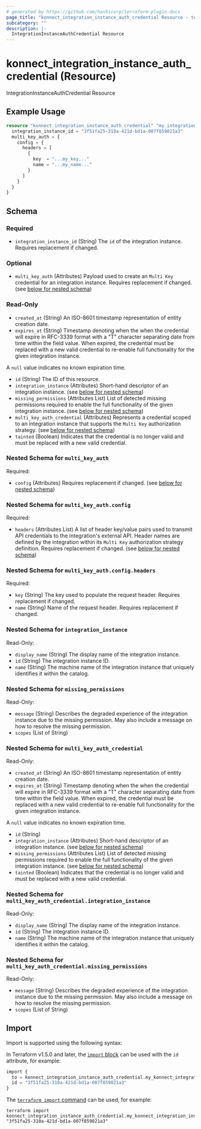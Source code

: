 ```yaml
---
# generated by https://github.com/hashicorp/terraform-plugin-docs
page_title: "konnect_integration_instance_auth_credential Resource - terraform-provider-konnect"
subcategory: ""
description: |-
  IntegrationInstanceAuthCredential Resource
---
```


# konnect_integration_instance_auth_credential (Resource)

IntegrationInstanceAuthCredential Resource

## Example Usage

```terraform
resource "konnect_integration_instance_auth_credential" "my_integrationinstanceauthcredential" {
  integration_instance_id = "3f51fa25-310a-421d-bd1a-007f859021a3"
  multi_key_auth = {
    config = {
      headers = [
        {
          key  = "...my_key..."
          name = "...my_name..."
        }
      ]
    }
  }
}
```

<!-- schema generated by tfplugindocs -->
## Schema

### Required

- `integration_instance_id` (String) The `id` of the integration instance. Requires replacement if changed.

### Optional

- `multi_key_auth` (Attributes) Payload used to create an `Multi Key` credential for an integration instance. Requires replacement if changed. (see [below for nested schema](#nestedatt--multi_key_auth))

### Read-Only

- `created_at` (String) An ISO-8601 timestamp representation of entity creation date.
- `expires_at` (String) Timestamp denoting when the when the credential will expire in RFC-3339 format with a "T" character separating date from time within the field value.
When expired, the credential must be replaced with a new valid credential to re-enable full functionality for the given integration instance.

A `null` value indicates no known expiration time.
- `id` (String) The ID of this resource.
- `integration_instance` (Attributes) Short-hand descriptor of an integration instance. (see [below for nested schema](#nestedatt--integration_instance))
- `missing_permissions` (Attributes List) List of detected missing permissions required to enable the full functionality of the given integration instance. (see [below for nested schema](#nestedatt--missing_permissions))
- `multi_key_auth_credential` (Attributes) Represents a credential scoped to an integration instance that supports the `Multi Key` authorization strategy. (see [below for nested schema](#nestedatt--multi_key_auth_credential))
- `tainted` (Boolean) Indicates that the credential is no longer valid and must be replaced with a new valid credential.

<a id="nestedatt--multi_key_auth"></a>
### Nested Schema for `multi_key_auth`

Required:

- `config` (Attributes) Requires replacement if changed. (see [below for nested schema](#nestedatt--multi_key_auth--config))

<a id="nestedatt--multi_key_auth--config"></a>
### Nested Schema for `multi_key_auth.config`

Required:

- `headers` (Attributes List) A list of header key/value pairs used to transmit API credentials to the integration's external API.
Header names are defined by the integration within its `Multi Key` authorization strategy definition.
Requires replacement if changed. (see [below for nested schema](#nestedatt--multi_key_auth--config--headers))

<a id="nestedatt--multi_key_auth--config--headers"></a>
### Nested Schema for `multi_key_auth.config.headers`

Required:

- `key` (String) The key used to populate the request header. Requires replacement if changed.
- `name` (String) Name of the request header. Requires replacement if changed.




<a id="nestedatt--integration_instance"></a>
### Nested Schema for `integration_instance`

Read-Only:

- `display_name` (String) The display name of the integration instance.
- `id` (String) The integration instance ID.
- `name` (String) The machine name of the integration instance that uniquely identifies it within the catalog.


<a id="nestedatt--missing_permissions"></a>
### Nested Schema for `missing_permissions`

Read-Only:

- `message` (String) Describes the degraded experience of the integration instance due to the missing permission.
May also include a message on how to resolve the missing permission.
- `scopes` (List of String)


<a id="nestedatt--multi_key_auth_credential"></a>
### Nested Schema for `multi_key_auth_credential`

Read-Only:

- `created_at` (String) An ISO-8601 timestamp representation of entity creation date.
- `expires_at` (String) Timestamp denoting when the when the credential will expire in RFC-3339 format with a "T" character separating date from time within the field value.
When expired, the credential must be replaced with a new valid credential to re-enable full functionality for the given integration instance.

A `null` value indicates no known expiration time.
- `id` (String)
- `integration_instance` (Attributes) Short-hand descriptor of an integration instance. (see [below for nested schema](#nestedatt--multi_key_auth_credential--integration_instance))
- `missing_permissions` (Attributes List) List of detected missing permissions required to enable the full functionality of the given integration instance. (see [below for nested schema](#nestedatt--multi_key_auth_credential--missing_permissions))
- `tainted` (Boolean) Indicates that the credential is no longer valid and must be replaced with a new valid credential.

<a id="nestedatt--multi_key_auth_credential--integration_instance"></a>
### Nested Schema for `multi_key_auth_credential.integration_instance`

Read-Only:

- `display_name` (String) The display name of the integration instance.
- `id` (String) The integration instance ID.
- `name` (String) The machine name of the integration instance that uniquely identifies it within the catalog.


<a id="nestedatt--multi_key_auth_credential--missing_permissions"></a>
### Nested Schema for `multi_key_auth_credential.missing_permissions`

Read-Only:

- `message` (String) Describes the degraded experience of the integration instance due to the missing permission.
May also include a message on how to resolve the missing permission.
- `scopes` (List of String)

## Import

Import is supported using the following syntax:

In Terraform v1.5.0 and later, the [`import` block](https://developer.hashicorp.com/terraform/language/import) can be used with the `id` attribute, for example:

```terraform
import {
  to = konnect_integration_instance_auth_credential.my_konnect_integration_instance_auth_credential
  id = "3f51fa25-310a-421d-bd1a-007f859021a3"
}
```

The [`terraform import` command](https://developer.hashicorp.com/terraform/cli/commands/import) can be used, for example:

```shell
terraform import konnect_integration_instance_auth_credential.my_konnect_integration_instance_auth_credential "3f51fa25-310a-421d-bd1a-007f859021a3"
```

